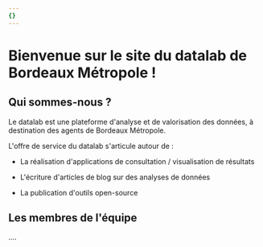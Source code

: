 ```yaml
---
{}
---
```


# Bienvenue sur le site du datalab de Bordeaux Métropole !

## Qui sommes-nous ?

Le datalab est une plateforme d'analyse et de valorisation des données, à destination des agents de Bordeaux Métropole.

L'offre de service du datalab s'articule autour de :

* La réalisation d'applications de consultation / visualisation de résultats

* L'écriture d'articles de blog sur des analyses de données

* La publication d'outils open-source


## Les membres de l'équipe

....
